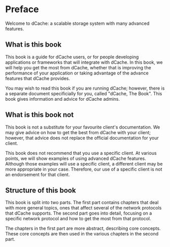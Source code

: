 Preface
=======

Welcome to dCache: a scalable storage system with many advanced
features.

## What is this book

This book is a guide for dCache users, or for people developing
applications or frameworks that will integrate with dCache.  In this
book, we will help you get the most from dCache, whether that is
improving the performance of your application or taking advantage of
the advance features that dCache provides.

You may wish to read this book if you are running dCache; however,
there is a separate document specificially for you, called "dCache,
The Book".  This book gives information and advice for dCache admins.

## What is this book not

This book is not a substitute for your favourite client's
documentation.  We may give advice on how to get the best from dCache
with your client; however, that advice does not replace the official
documentation for your client.

This book does not recommend that you use a specific client.  At
various points, we will show examples of using advanced dCache
features.  Although those examples will use a specific client, a
different client may be more appropriate in your case.  Therefore, our
use of a specific client is not an endorsement for that client.

## Structure of this book

This book is split into two parts.  The first part contains chapters
that deal with more general topics, ones that affect several of the
network protocols that dCache supports. The second part goes into
detail, focusing on a specific network protocol and how to get the
most from that protocol.

The chapters in the first part are more abstract, describing core
concepts.  These core concepts are then used in the various chapters
in the second part.
